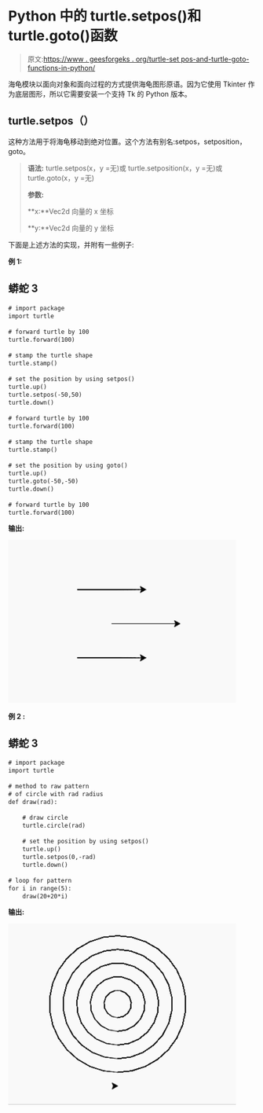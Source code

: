 # Python 中的 turtle.setpos()和 turtle.goto()函数

> 原文:[https://www . geesforgeks . org/turtle-set pos-and-turtle-goto-functions-in-python/](https://www.geeksforgeeks.org/turtle-setpos-and-turtle-goto-functions-in-python/)

海龟模块以面向对象和面向过程的方式提供海龟图形原语。因为它使用 Tkinter 作为底层图形，所以它需要安装一个支持 Tk 的 Python 版本。

## turtle.setpos（）

这种方法用于将海龟移动到绝对位置。这个方法有别名:setpos，setposition，goto。

> **语法:** turtle.setpos(x，y =无)或 turtle.setposition(x，y =无)或 turtle.goto(x，y =无)
> 
> **参数:**
> 
> **x:**Vec2d 向量的 x 坐标
> 
> **y:**Vec2d 向量的 y 坐标

下面是上述方法的实现，并附有一些例子:

**例 1:**

## 蟒蛇 3

```
# import package
import turtle 

# forward turtle by 100
turtle.forward(100)

# stamp the turtle shape
turtle.stamp()

# set the position by using setpos()
turtle.up()
turtle.setpos(-50,50)
turtle.down()

# forward turtle by 100
turtle.forward(100)

# stamp the turtle shape
turtle.stamp()

# set the position by using goto()
turtle.up()
turtle.goto(-50,-50)
turtle.down()

# forward turtle by 100
turtle.forward(100)
```

**输出:**

![](img/26a4d4dc91dd3f4b14209f04fd320c35.png)

**例 2 :**

## 蟒蛇 3

```
# import package
import turtle 

# method to raw pattern
# of circle with rad radius
def draw(rad):

    # draw circle
    turtle.circle(rad)

    # set the position by using setpos()
    turtle.up()
    turtle.setpos(0,-rad)
    turtle.down()

# loop for pattern
for i in range(5):
    draw(20+20*i)
```

**输出:**

![](img/d1bc7d264a5181098abb64615bb614fa.png)